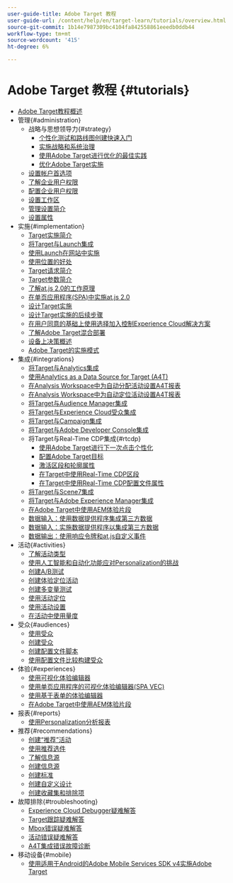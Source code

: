 ```yaml
---
user-guide-title: Adobe Target 教程
user-guide-url: /content/help/en/target-learn/tutorials/overview.html
source-git-commit: 1b14e7987309bc4104fa842558861eeedb0ddb44
workflow-type: tm+mt
source-wordcount: '415'
ht-degree: 6%

---
```



# Adobe Target 教程 {#tutorials}

+ [Adobe Target教程概述](../overview.md)
+ 管理{#administration}
   + 战略与思想领导力{#strategy}
      + [个性化测试和路线图创建快速入门](../strategy/create-personalization-roadmap-testing-plan.md)
      + [实施战略和系统治理](../dev101/1-1-implementation-strategy-sys-governance.md)
      + [使用Adobe Target进行优化的最佳实践](../strategy/target-best-practices-for-optimization.md)
      + [优化Adobe Target实施](../strategy/optimize-your-target-implementation.md)
   + [设置帐户首选项](../administration/set-up-account-preferences.md)
   + [了解企业用户权限](../administration/understanding-enterprise-user-permissions.md)
   + [配置企业用户权限](../dev101/1-2-configure-ent-user-permissions.md)
   + [设置工作区](../administration/set-up-workspaces.md)
   + [管理设置简介](../dev101/1-3-intro-to-admin-setup.md)
   + [设置属性](../administration/set-up-properties.md)
+ 实施{#implementation}
   + [Target实施简介](../dev101/2-1-intro-to-target-implementation.md)
   + [将Target与Launch集成](../dev101/3-1-target-launch.md)
   + [使用Launch在网站中实施](https://experienceleague.adobe.com/docs/launch-learn/implementing-in-websites-with-launch/index.html?lang=zh-Hans)
   + [使用位置的好处](../dev101/2-2-benefits-of-locations.md)
   + [Target请求简介](../dev101/2-3-intro-to-target-requests.md)
   + [Target参数简介](../dev101/2-4-intro-to-target-params.md)
   + [了解at.js 2.0的工作原理](../implementation/understanding-how-atjs-20-works.md)
   + [在单页应用程序(SPA)中实施at.js 2.0](../implementation/implement-atjs-20-in-a-single-page-application.md)
   + [设计Target实施](../dev101/2-5-design-target-implementation.md)
   + [设计Target实施的后续步骤](../dev101/2-6-next-steps-design-target-implementation.md)
   + [在用户同意的基础上使用选择加入控制Experience Cloud解决方案](https://experienceleague.adobe.com/docs/id-service/using/implementation/opt-in-service/use-opt-in-to-control-experience-cloud-activities-based-on-user-consent.html?lang=zh-Hans)
   + [了解Adobe Target混合部署](../implementation/hybrid-deployment.md)
   + [设备上决策概述](../implementation/on-device-decisioning-overview.md)
   + [Adobe Target的实施模式](../implementation/implementation-patterns-for-adobe-target.md)
+ 集成{#integrations}
   + [将Target与Analytics集成](../dev101/3-2-target-analytics.md)
   + [使用Analytics as a Data Source for Target (A4T)](../integrations/use-analytics-as-a-data-source-a4t.md)
   + [在Analysis Workspace中为自动分配活动设置A4T报表](../integrations/set-up-a4t-reports-in-analysis-workspace-for-auto-allocate-activities.md)
   + [在Analysis Workspace中为自动定位活动设置A4T报表](../integrations/set-up-a4t-reports-in-analysis-workspace-for-auto-target-activities.md)
   + [将Target与Audience Manager集成](../dev101/3-3-target-dmp.md)
   + [将Target与Experience Cloud受众集成](../dev101/3-4-target-exc-audiences.md)
   + [将Target与Campaign集成](../dev101/3-6-target-campaign.md)
   + [将Target与Adobe Developer Console集成](../dev101/3-7-target-io.md)
   + 将Target与Real-Time CDP集成{#rtcdp}
      + [使用Adobe Target进行下一次点击个性化](../integrations/rtcdp/next-hit-personalization.md)
      + [配置Adobe Target目标](../integrations/rtcdp/configure-the-target-destination.md)
      + [激活区段和轮廓属性](../integrations/rtcdp/activate-segments-and-profile-attributes.md)
      + [在Target中使用Real-Time CDP区段](../integrations/rtcdp/use-rtcdp-segments-in-target.md)
      + [在Target中使用Real-Time CDP配置文件属性](../integrations/rtcdp/use-rtcdp-profile-attributes-in-target.md)
   + [将Target与Scene7集成](../dev101/3-8-target-scene7.md)
   + [将Target与Adobe Experience Manager集成](../dev101/3-5-target-aem.md)
   + [在Adobe Target中使用AEM体验片段](https://helpx.adobe.com/experience-manager/kt/sites/using/experience-fragment-target-offer-feature-video-use.html)
   + [数据输入：使用数据提供程序集成第三方数据](../integrations/use-data-providers-to-integrate-third-party-data.md)
   + [数据输入：实施数据提供程序以集成第三方数据](../integrations/implement-data-providers-to-integrate-third-party-data.md)
   + [数据输出：使用响应令牌和at.js自定义事件](../integrations/use-response-tokens-and-atjs-custom-events.md)
+ 活动{#activities}
   + [了解活动类型](../activities/understanding-the-types-of-activities.md)
   + [使用人工智能和自动化功能应对Personalization的挑战](../activities/use-the-artificial-intelligence-and-automation-capabilities-to-meet-the-challenges-of-personalization.md)
   + [创建A/B测试](../activities/create-ab-tests.md)
   + [创建体验定位活动](../activities/create-experience-targeting-activities.md)
   + [创建多变量测试](../activities/create-multivariate-tests.md)
   + [使用活动定位](../activities/use-activity-targeting.md)
   + [使用活动设置](../activities/use-activity-settings.md)
   + [在活动中使用量度](../activities/use-metrics-in-activities.md)
+ 受众{#audiences}
   + [使用受众](../audiences/use-audiences.md)
   + [创建受众](../audiences/create-audiences.md)
   + [创建配置文件脚本](../audiences/create-profile-scripts.md)
   + [使用配置文件比较构建受众](../audiences/use-profile-comparison-to-build-audiences.md)
+ 体验{#experiences}
   + [使用可视化体验编辑器](../experiences/use-the-visual-experience-composer.md)
   + [使用单页应用程序的可视化体验编辑器(SPA VEC)](../experiences/use-the-visual-experience-composer-for-single-page-applications.md)
   + [使用基于表单的体验编辑器](../experiences/use-the-form-based-experience-composer.md)
   + [在Adobe Target中使用AEM体验片段](https://helpx.adobe.com/experience-manager/kt/sites/using/experience-fragment-target-offer-feature-video-use.html)
+ 报表{#reports}
   + [使用Personalization分析报表](../reports/use-the-personalization-insights-reports.md)
+ 推荐{#recommendations}
   + [创建“推荐”活动](../recommendations/create-a-recommendations-activity.md)
   + [使用推荐选件](../recommendations/use-recommendations-offers.md)
   + [了解信息源](../recommendations/understanding-feeds.md)
   + [创建信息源](../recommendations/create-a-feed.md)
   + [创建标准](../recommendations/create-criteria.md)
   + [创建自定义设计](../recommendations/create-custom-designs.md)
   + [创建收藏集和排除项](../recommendations/create-collections-and-exclusions.md)
+ 故障排除{#troubleshooting}
   + [Experience Cloud Debugger疑难解答](../troubleshooting/troubleshoot-with-the-experience-cloud-debugger.md)
   + [Target跟踪疑难解答](../troubleshooting/troubleshoot-with-target-traces.md)
   + [Mbox错误疑难解答](../dev101/4-1-troubleshoot-mbox-errors.md)
   + [活动错误疑难解答](../dev101/4-2-troubleshoot-activity-errors.md)
   + [A4T集成错误故障诊断](../dev101/4-3-troubleshoot-integration-errors.md)
+ 移动设备{#mobile}
   + [使用适用于Android的Adobe Mobile Services SDK v4实施Adobe Target](../mobile-v4/overview.md)
